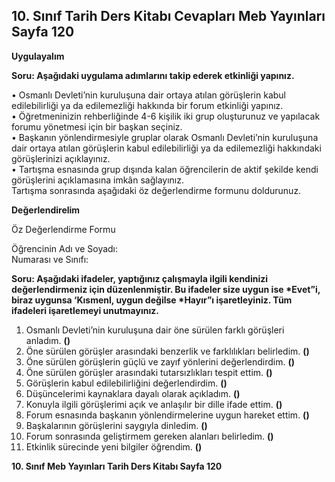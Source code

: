 ## 10. Sınıf Tarih Ders Kitabı Cevapları Meb Yayınları Sayfa 120

**Uygulayalım**

**Soru: Aşağıdaki uygulama adımlarını takip ederek etkinliği yapınız.**

• Osmanlı Devleti’nin kuruluşuna dair ortaya atılan görüşlerin kabul edilebilirliği ya da edilemezliği hakkında bir forum etkinliği yapınız.  
 • Öğretmeninizin rehberliğinde 4-6 kişilik iki grup oluşturunuz ve yapılacak forumu yönetmesi için bir başkan seçiniz.  
 • Başkanın yönlendirmesiyle gruplar olarak Osmanlı Devleti’nin kuruluşuna dair ortaya atılan görüşlerin kabul edilebilirliği ya da edilemezliği hakkındaki görüşlerinizi açıklayınız.  
 • Tartışma esnasında grup dışında kalan öğrencilerin de aktif şekilde kendi görüşlerini açıklamasına imkân sağlayınız.  
 Tartışma sonrasında aşağıdaki öz değerlendirme formunu doldurunuz.

**Değerlendirelim**

Öz Değerlendirme Formu

Öğrencinin Adı ve Soyadı:  
 Numarası ve Sınıfı:

**Soru: Aşağıdaki ifadeler, yaptığınız çalışmayla ilgili kendinizi değerlendirmeniz için düzenlenmiştir. Bu ifadeler size uygun ise \*Evet”i, biraz uygunsa ‘Kısmenl, uygun değilse \*Hayır”ı işaretleyiniz. Tüm ifadeleri işaretlemeyi unutmayınız.**

1. Osmanlı Devleti’nin kuruluşuna dair öne sürülen farklı görüşleri anladım. **()**  
 2. Öne sürülen görüşler arasındaki benzerlik ve farklılıkları belirledim. **()**  
 3. Öne sürülen görüşlerin güçlü ve zayıf yönlerini değerlendirdim. **()**  
 4. Öne sürülen görüşler arasındaki tutarsızlıkları tespit ettim. **()**  
 5. Görüşlerin kabul edilebilirliğini değerlendirdim. **()**  
 6. Düşüncelerimi kaynaklara dayalı olarak açıkladım. **()**  
 7. Konuyla ilgili görüşlerimi açık ve anlaşılır bir dille ifade ettim. **()**  
 8. Forum esnasında başkanın yönlendirmelerine uygun hareket ettim. **()**  
 9. Başkalarının görüşlerini saygıyla dinledim. **()**  
 10. Forum sonrasında geliştirmem gereken alanları belirledim. **()**  
 11. Etkinlik sürecinde yeni bilgiler öğrendim. **()**

**10. Sınıf Meb Yayınları Tarih Ders Kitabı Sayfa 120**